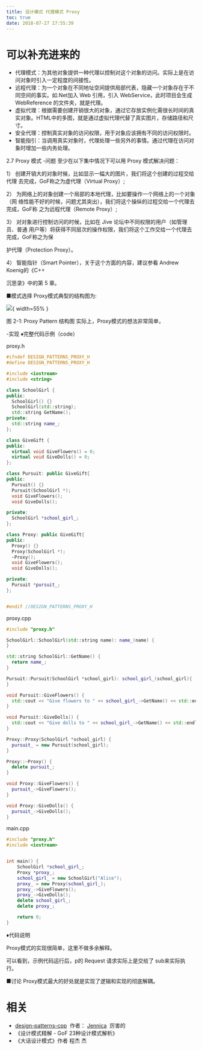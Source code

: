 ```yaml
---
title: 设计模式 代理模式 Proxy
toc: true
date: 2018-07-27 17:55:39
---
```






# 可以补充进来的


- 代理模式：为其他对象提供一种代理以控制对这个对象的访问。实际上是在访问对象时引入一定程度的间接性。
- 远程代理：为一个对象在不同地址空间提供局部代表，隐藏一个对象存在于不同空间的事实。如.Net加入 Web 引用，引入 WebService，此时项目会生成 WebReference 的文件夹，就是代理。
- 虚拟代理：根据需要创建开销很大的对象，通过它存放实例化需很长时间的真实对象。HTML中的多图，就是通过虚拟代理代替了真实图片，存储路径和尺寸。
- 安全代理：控制真实对象的访问权限，用于对象应该拥有不同的访问权限时。
- 智能指引：当调用真实对象时，代理处理一些另外的事情。通过代理在访问对象时增加一些内务处理。








2.7 Proxy 模式
-问题
至少在以下集中情况下可以用 Proxy 模式解决问题：

1） 创建开销大的对象时候，比如显示一幅大的图片，我们将这个创建的过程交给代理 去完成，GoF称之为虚代理（Virtual Proxy）;

2） 为网络上的对象创建一个局部的本地代理，比如要操作一个网络上的一个对象（网 络性能不好的时候，问题尤其突出），我们将这个操纵的过程交给一个代理去完成，GoF称 之为远程代理（Remote Proxy）;

3） 对对象进行控制访问的时候，比如在 Jive 论坛中不同权限的用户（如管理员、普通 用户等）将获得不同层次的操作权限，我们将这个工作交给一个代理去完成，GoF称之为保

护代理（Protection Proxy）。

4） 智能指针（Smart Pointer），关于这个方面的内容，建议参看 Andrew Koenig的《C++

沉思录》中的第 5 章。

■模式选择
Proxy模式典型的结构图为:


![](http://images.iterate.site/blog/image/180727/5Ah11e5CfA.png?imageslim){ width=55% }

图 2-1: Proxy Pattern 结构图 实际上，Proxy模式的想法非常简单，

-实现
♦完整代码示例（code）

proxy.h


```cpp
#ifndef DESIGN_PATTERNS_PROXY_H
#define DESIGN_PATTERNS_PROXY_H

#include <iostream>
#include <string>

class SchoolGirl {
public:
  SchoolGirl() {}
  SchoolGirl(std::string);
  std::string GetName();
private:
  std::string name_;
};

class GiveGift {
public:
  virtual void GiveFlowers() = 0;
  virtual void GiveDolls() = 0;
};

class Pursuit: public GiveGift{
public:
  Pursuit() {}
  Pursuit(SchoolGirl *);
  void GiveFlowers();
  void GiveDolls();

private:
  SchoolGirl *school_girl_;
};

class Proxy: public GiveGift{
public:
  Proxy() {}
  Proxy(SchoolGirl *);
  ~Proxy();
  void GiveFlowers();
  void GiveDolls();

private:
  Pursuit *pursuit_;
};


#endif //DESIGN_PATTERNS_PROXY_H
```


proxy.cpp


```cpp
#include "proxy.h"

SchoolGirl::SchoolGirl(std::string name): name_(name) {
}

std::string SchoolGirl::GetName() {
  return name_;
}

Pursuit::Pursuit(SchoolGirl *school_girl): school_girl_(school_girl){
}

void Pursuit::GiveFlowers() {
  std::cout << "Give flowers to " << school_girl_->GetName() << std::endl;
}

void Pursuit::GiveDolls() {
  std::cout << "Give dolls to " << school_girl_->GetName() << std::endl;
}

Proxy::Proxy(SchoolGirl *school_girl) {
  pursuit_ = new Pursuit(school_girl);
}

Proxy::~Proxy() {
  delete pursuit_;
}

void Proxy::GiveFlowers() {
  pursuit_->GiveFlowers();
}

void Proxy::GiveDolls() {
  pursuit_->GiveDolls();
}
```

main.cpp


```cpp
#include "proxy.h"
#include <iostream>


int main() {
    SchoolGirl *school_girl_;
    Proxy *proxy_;
    school_girl_ = new SchoolGirl("Alice");
    proxy_ = new Proxy(school_girl_);
    proxy_->GiveFlowers();
    proxy_->GiveDolls();
    delete school_girl_;
    delete proxy_;

    return 0;
}
```





♦代码说明

Proxy模式的实现很简单，这里不做多余解释。

可以看到，示例代码运行后，p的 Request 请求实际上是交给了 sub来实际执行。

■讨论
Proxy模式最大的好处就是实现了逻辑和实现的彻底解耦。





# 相关

- [design-patterns-cpp](https://github.com/yogykwan/design-patterns-cpp)  作者： [Jennica](http://jennica.space/)  厉害的
- 《设计模式精解 - GoF 23种设计模式解析》
- 《大话设计模式》作者 程杰
杰
